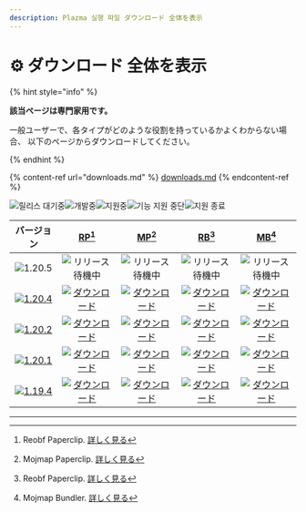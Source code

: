 ```yaml
---
description: Plazma 실행 파일 ダウンロード 全体を表示
---
```


# ⚙️ ダウンロード 全体を表示

{% hint style="info" %}

**該当ページは専門家用です。**

一般ユーザーで、各タイプがどのような役割を持っているかよくわからない場合、
以下のページからダウンロードしてください。

{% endhint %}

{% content-ref url="downloads.md" %}
[downloads.md](downloads.md)
{% endcontent-ref %}

[wtr]: https://badge.plazmamc.org/0/릴리스%20대기중

![릴리스 대기중][wtr]![개발중](https://badge.plazmamc.org/1/개발중)![지원중](https://badge.plazmamc.org/2/지원중)![기능 지원 중단](https://badge.plazmamc.org/6/기능%20지원%20중단)![지원 종료](https://badge.plazmamc.org/4/지원%20종료)

|                                       バージョン                                       |                            [RP](#user-content-fn-1)[^1]                            |                            [MP](#user-content-fn-2)[^2]                            |                            [RB](#user-content-fn-3)[^3]                            |                            [MB](#user-content-fn-4)[^4]                            |
| :-------------------------------------------------------------------------------: | :--------------------------------------------------------------------------------: | :--------------------------------------------------------------------------------: | :--------------------------------------------------------------------------------: | :--------------------------------------------------------------------------------: |
|                   ![1.20.5](https://badge.plazmamc.org/0/1.20.5)                  |                                   ![リリース待機中][wtr]                                  |                                   ![リリース待機中][wtr]                                  |                                   ![リリース待機中][wtr]                                  |                                   ![リリース待機中][wtr]                                  |
| [![1.20.4](https://badge.plazmamc.org/2/1.20.4)](https://git.plazmamc.org/1.20.4) | [![ダウンロード](https://badge.plazmamc.org/1/ダウンロード)](https://dl.plazmamc.org/1.20.4/0) | [![ダウンロード](https://badge.plazmamc.org/1/ダウンロード)](https://dl.plazmamc.org/1.20.4/1) | [![ダウンロード](https://badge.plazmamc.org/1/ダウンロード)](https://dl.plazmamc.org/1.20.4/2) | [![ダウンロード](https://badge.plazmamc.org/1/ダウンロード)](https://dl.plazmamc.org/1.20.4/3) |
| [![1.20.2](https://badge.plazmamc.org/6/1.20.2)](https://git.plazmamc.org/1.20.2) | [![ダウンロード](https://badge.plazmamc.org/1/ダウンロード)](https://dl.plazmamc.org/1.20.2/0) | [![ダウンロード](https://badge.plazmamc.org/1/ダウンロード)](https://dl.plazmamc.org/1.20.2/1) | [![ダウンロード](https://badge.plazmamc.org/1/ダウンロード)](https://dl.plazmamc.org/1.20.2/2) | [![ダウンロード](https://badge.plazmamc.org/1/ダウンロード)](https://dl.plazmamc.org/1.20.2/3) |
| [![1.20.1](https://badge.plazmamc.org/4/1.20.1)](https://git.plazmamc.org/1.20.1) | [![ダウンロード](https://badge.plazmamc.org/1/ダウンロード)](https://dl.plazmamc.org/1.20.1/0) | [![ダウンロード](https://badge.plazmamc.org/1/ダウンロード)](https://dl.plazmamc.org/1.20.1/1) | [![ダウンロード](https://badge.plazmamc.org/1/ダウンロード)](https://dl.plazmamc.org/1.20.1/2) | [![ダウンロード](https://badge.plazmamc.org/1/ダウンロード)](https://dl.plazmamc.org/1.20.1/3) |
| [![1.19.4](https://badge.plazmamc.org/4/1.19.4)](https://git.plazmamc.org/1.19.4) | [![ダウンロード](https://badge.plazmamc.org/1/ダウンロード)](https://dl.plazmamc.org/1.19.4/0) | [![ダウンロード](https://badge.plazmamc.org/1/ダウンロード)](https://dl.plazmamc.org/1.19.4/1) | [![ダウンロード](https://badge.plazmamc.org/1/ダウンロード)](https://dl.plazmamc.org/1.19.4/2) | [![ダウンロード](https://badge.plazmamc.org/1/ダウンロード)](https://dl.plazmamc.org/1.19.4/3) |

***

[^1]: Reobf Paperclip. [詳しく見る](../administration/getting-started#id-2)

[^2]: Mojmap Paperclip. [詳しく見る](../administration/getting-started#id-2)

[^3]: Reobf Paperclip. [詳しく見る](../administration/getting-started#id-2)

[^4]: Mojmap Bundler. [詳しく見る](../administration/getting-started#id-2)
